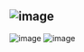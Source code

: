 ![image](https://github.com/user-attachments/assets/1309a902-3112-48c0-89d1-33c1a0afd760)
---------------------------------------------------------------------------------------------------------------------------------------------------------------------------------------------------------------------------------------------------------------------------------
![image](https://github.com/user-attachments/assets/c57a21b2-2f27-4ab6-be61-dda9c9d7a17d)
![image](https://github.com/user-attachments/assets/56ee5929-85f7-4284-a160-c56a024eaa87)
